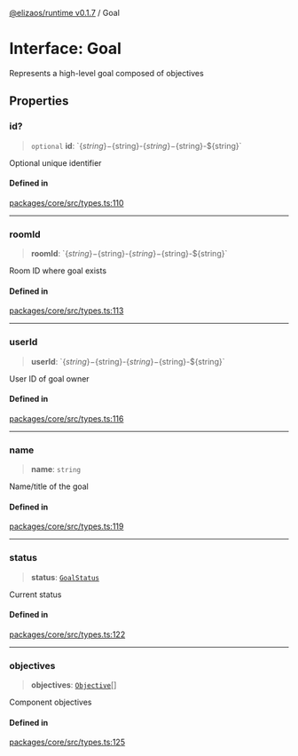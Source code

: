 [@elizaos/runtime v0.1.7](../index.md) / Goal

# Interface: Goal

Represents a high-level goal composed of objectives

## Properties

### id?

> `optional` **id**: \`$\{string\}-$\{string\}-$\{string\}-$\{string\}-$\{string\}\`

Optional unique identifier

#### Defined in

[packages/core/src/types.ts:110](https://github.com/elizaOS/eliza/blob/main/packages/core/src/types.ts#L110)

---

### roomId

> **roomId**: \`$\{string\}-$\{string\}-$\{string\}-$\{string\}-$\{string\}\`

Room ID where goal exists

#### Defined in

[packages/core/src/types.ts:113](https://github.com/elizaOS/eliza/blob/main/packages/core/src/types.ts#L113)

---

### userId

> **userId**: \`$\{string\}-$\{string\}-$\{string\}-$\{string\}-$\{string\}\`

User ID of goal owner

#### Defined in

[packages/core/src/types.ts:116](https://github.com/elizaOS/eliza/blob/main/packages/core/src/types.ts#L116)

---

### name

> **name**: `string`

Name/title of the goal

#### Defined in

[packages/core/src/types.ts:119](https://github.com/elizaOS/eliza/blob/main/packages/core/src/types.ts#L119)

---

### status

> **status**: [`GoalStatus`](../enumerations/GoalStatus.md)

Current status

#### Defined in

[packages/core/src/types.ts:122](https://github.com/elizaOS/eliza/blob/main/packages/core/src/types.ts#L122)

---

### objectives

> **objectives**: [`Objective`](Objective.md)[]

Component objectives

#### Defined in

[packages/core/src/types.ts:125](https://github.com/elizaOS/eliza/blob/main/packages/core/src/types.ts#L125)
